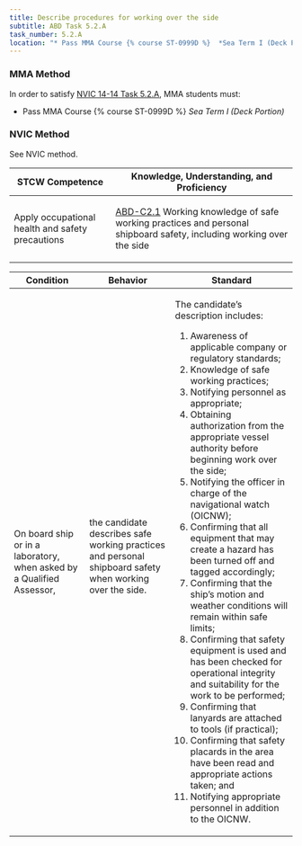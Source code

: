 ```yaml
---
title: Describe procedures for working over the side
subtitle: ABD Task 5.2.A 
task_number: 5.2.A
location: "* Pass MMA Course {% course ST-0999D %}  *Sea Term I (Deck Portion)*" 
---
```



### MMA Method

In order to satisfy  [NVIC 14-14  Task  5.2.A]({{site.baseurl}}/assets/images/nvic-14-14.pdf), MMA students must:

* Pass MMA Course {% course ST-0999D %}  *Sea Term I (Deck Portion)*


### NVIC Method

<a onclick="togglevisibility('nvic_methods')" >See NVIC method.</a>

<div id='nvic_methods' class='hide'>

<table>
<thead>
<tr>
<th class='forty'> STCW Competence </th>
<th class='sixty'> Knowledge, Understanding, and Proficiency </th>
</tr>
</thead>




<tbody>
<tr><td markdown='1'>

Apply occupational health and safety precautions

</td><td markdown='1'>

[ABD-C2.1]({{site.baseurl}}/tables/25.html#ABD-C2.1) Working knowledge of safe working practices and personal shipboard safety, including working over the side

</td></tr>


</tbody>
</table>


<table>
<thead>
<tr><th class='twenty'>  Condition </th><th class='twenty'> Behavior </th><th  class='sixty'>Standard </th></tr>
</thead>
<tbody >



<tr><td markdown='1'>

On board ship or in a laboratory, when asked by a Qualified Assessor,

</td><td markdown='1'>

the candidate describes safe working practices and personal shipboard safety when working over the side.

<br>

<div class="tooltip">
<span class="tooltiptext">
</span>
</div>


</td><td markdown='1'>

The candidate’s description includes:

1. Awareness of applicable company or regulatory standards;
2. Knowledge of safe working practices;
3. Notifying personnel as appropriate;
4. Obtaining authorization from the appropriate vessel authority before beginning work over the side;
5. Notifying the officer in charge of the navigational watch (OICNW);
6. Confirming that all equipment that may create a hazard has been turned off and tagged accordingly;
7. Confirming that the ship’s motion and weather conditions will remain within safe limits;
8. Confirming that safety equipment is used and has been checked for operational integrity and suitability for the work to be performed;
9. Confirming that lanyards are attached to tools (if practical);
10. Confirming that safety placards in the area have been read and appropriate actions taken; and 
11. Notifying appropriate personnel in addition to the OICNW. 

</td></tr>
</tbody>
</table>
</div>
